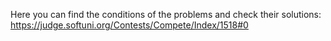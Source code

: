 Here you can find the conditions of the problems and check their solutions:
https://judge.softuni.org/Contests/Compete/Index/1518#0